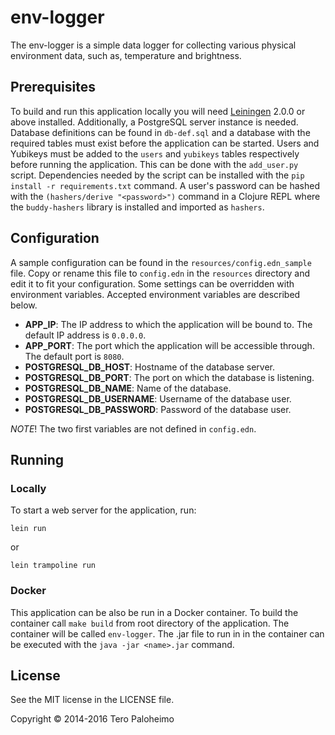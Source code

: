 env-logger
=======

The env-logger is a simple data logger for collecting various physical
environment data, such as, temperature and brightness.

## Prerequisites

To build and run this application locally you will need [Leiningen][] 2.0.0 or
above installed. Additionally, a PostgreSQL server instance
is needed. Database definitions can be found in `db-def.sql` and
a database with the required tables must exist before the application
can be started. Users and Yubikeys must be added to the `users` and `yubikeys`
tables respectively before running the application. This can be done
with the `add_user.py` script. Dependencies needed by the script can be installed
with the `pip install -r requirements.txt` command. A user's password can be
hashed with the `(hashers/derive "<password>")` command in a Clojure REPL where
the `buddy-hashers` library is installed and imported as `hashers`.

[leiningen]: https://github.com/technomancy/leiningen

## Configuration

A sample configuration can be found in the `resources/config.edn_sample` file.
Copy or rename this file to `config.edn` in the `resources` directory and edit
it to fit your configuration. Some settings can be overridden with environment
variables. Accepted environment variables are described below.
* __APP_IP__: The IP address to which the application will be bound to. The
default IP address is `0.0.0.0`.
* __APP_PORT__: The port which the application will be accessible through.
The default port is `8080`.
* __POSTGRESQL_DB_HOST__: Hostname of the database server.
* __POSTGRESQL_DB_PORT__: The port on which the database is listening.
* __POSTGRESQL_DB_NAME__: Name of the database.
* __POSTGRESQL_DB_USERNAME__: Username of the database user.
* __POSTGRESQL_DB_PASSWORD__: Password of the database user.

_NOTE_! The two first variables are not defined in `config.edn`.

## Running
### Locally
To start a web server for the application, run:

    lein run

or

    lein trampoline run

### Docker

This application can be also be run in a Docker container. To build the
container call `make build` from root directory of the application.
The container will be called `env-logger`. The .jar file to run in in the
container can be executed with the `java -jar <name>.jar` command.

## License

See the MIT license in the LICENSE file.

Copyright © 2014-2016 Tero Paloheimo
